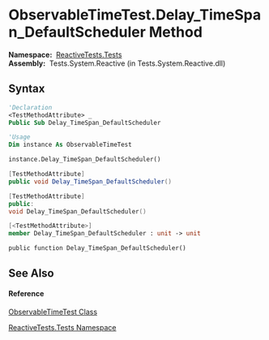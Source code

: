 # ObservableTimeTest.Delay\_TimeSpan\_DefaultScheduler Method

**Namespace:**  [ReactiveTests.Tests](ReactiveTests.Tests\ReactiveTests.Tests.md)  
**Assembly:**  Tests.System.Reactive (in Tests.System.Reactive.dll)

## Syntax

```vb
'Declaration
<TestMethodAttribute> _
Public Sub Delay_TimeSpan_DefaultScheduler
```

```vb
'Usage
Dim instance As ObservableTimeTest

instance.Delay_TimeSpan_DefaultScheduler()
```

```csharp
[TestMethodAttribute]
public void Delay_TimeSpan_DefaultScheduler()
```

```c++
[TestMethodAttribute]
public:
void Delay_TimeSpan_DefaultScheduler()
```

```fsharp
[<TestMethodAttribute>]
member Delay_TimeSpan_DefaultScheduler : unit -> unit 
```

```jscript
public function Delay_TimeSpan_DefaultScheduler()
```

## See Also

#### Reference

[ObservableTimeTest Class](ObservableTimeTest\ObservableTimeTest.md)

[ReactiveTests.Tests Namespace](ReactiveTests.Tests\ReactiveTests.Tests.md)




